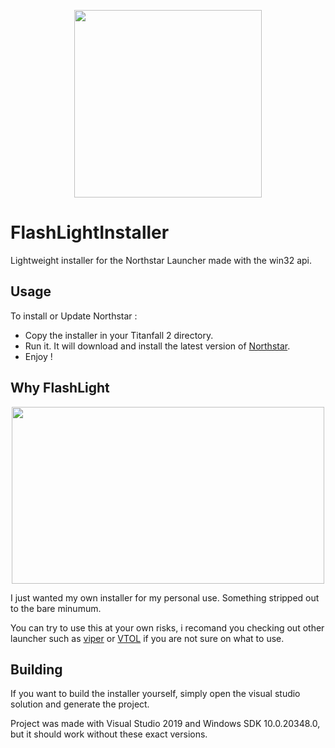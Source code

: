 <p align="center">
  <img width="300" height="300" src="https://media.discordapp.net/attachments/1102373220121845880/1114093331845222440/flashlight_ns_final.png">
</p>

# FlashLightInstaller

Lightweight installer for the Northstar Launcher made with the win32 api.

## Usage

To install or Update Northstar :

- Copy the installer in your Titanfall 2 directory.
- Run it. It will download and install the latest version of [Northstar](https://github.com/R2Northstar/Northstar).
- Enjoy !

## Why FlashLight

<p align="center">
  <img width="500" height="283" src="https://imgs.xkcd.com/comics/standards.png">
</p>

I just wanted my own installer for my personal use. Something stripped out to the bare minumum.

You can try to use this at your own risks, i recomand you checking out other launcher such as [viper](https://github.com/0neGal/viper) or [VTOL](https://github.com/R2NorthstarTools/VTOL) if you are not sure on what to use.

## Building

If you want to build the installer yourself, simply open the visual studio solution and generate the project.

Project was made with Visual Studio 2019 and Windows SDK 10.0.20348.0, but it should work without these exact versions.
